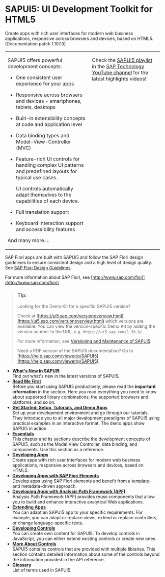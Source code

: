 <!-- loio95d113be50ae40d5b0b562b84d715227 -->

# SAPUI5: UI Development Toolkit for HTML5

Create apps with rich user interfaces for modern web business applications, responsive across browsers and devices, based on HTML5. \(Documentation patch 1.107.0\)




<table>
<tr>
<td valign="top">

SAPUI5 offers powerful development concepts:

-   One consistent user experience for your apps

-   Responsive across browsers and devices - smartphones, tablets, desktops

-   Built-in extensibility concepts at code and application level

-   Data binding types and Model-View-Controller \(MVC\)

-   Feature-rich UI controls for handling complex UI patterns and predefined layouts for typical use cases.

    UI controls automatically adapt themselves to the capabilities of each device.

-   Full translation support

-   Keyboard interaction support and accessibility features


And many more....



</td>
<td valign="top">



Check the [SAPUI5 playlist](https://www.youtube.com/playlist?list=PLWV533hWWvDmxJM4itQ9o--7rolKgy-1r) in the [SAP Technology YouTube channel](https://www.youtube.com/channel/UC8cXSTGDhiZK5229zi-KTXA) for the latest highlights videos!



</td>
</tr>
<tr>
</tr>
</table>

 SAP Fiori apps are built with SAPUI5 and follow the SAP Fiori design guidelines to ensure consistent design and a high level of design quality. See  [SAP Fiori Design Guidelines](https://experience.sap.com/fiori-design-web/).

For more information about SAP Fiori, see [http://www.sap.com/fiori](http://www.sap.com/fiori) 



> ### Tip:  
> Looking for the Demo Kit for a specific SAPUI5 version?
> 
> Check at [https://ui5.sap.com/versionoverview.html](https://ui5.sap.com/versionoverview.html) which versions are available. You can view the version-specific Demo Kit by adding the version number to the URL, e.g. `https://ui5.sap.com/1.38.8/`
> 
> For more information, see [Versioning and Maintenance of SAPUI5](02_Read-Me-First/versioning-and-maintenance-of-sapui5-91f0214.md).
> 
> Need a PDF version of the SAPUI5 documentation? Go to [https://help.sap.com/viewer/p/SAPUI5](https://help.sap.com/viewer/p/SAPUI5).

-   **[What's New in SAPUI5](01_Whats-New/what-s-new-in-sapui5-99ac68a.md "Find out what's new in the latest versions of SAPUI5.")**  
Find out what's new in the latest versions of SAPUI5.
-   **[Read Me First](02_Read-Me-First/read-me-first-167193c.md "Before you start using SAPUI5 productively, please read the important information in the section.
		Here you read everything you need to know about supported library combinations, the
		supported browsers and platforms, and so on.")**  
Before you start using SAPUI5 productively, please read the **important information** in the section. Here you read everything you need to know about supported library combinations, the supported browsers and platforms, and so on.
-   **[Get Started: Setup, Tutorials, and Demo Apps](03_Get-Started/get-started-setup-tutorials-and-demo-apps-8b49fc1.md "Set up your development environment and go through our tutorials. They introduce you to all major development paradigms of SAPUI5 using practical examples in an interactive format. The demo apps show
			SAPUI5 in action.")**  
Set up your development environment and go through our tutorials. They introduce you to all major development paradigms of SAPUI5 using practical examples in an interactive format. The demo apps show SAPUI5 in action.
-   **[Essentials](04_Essentials/essentials-ec699e0.md "This chapter and its sections describe the development concepts of SAPUI5, such as the
		Model View Controller, data binding, and components. Use this section as a reference.")**  
This chapter and its sections describe the development concepts of SAPUI5, such as the Model View Controller, data binding, and components. Use this section as a reference.
-   **[Developing Apps](05_Developing_Apps/developing-apps-23cfd95.md "Create apps with rich user interfaces for modern web business applications,
		responsive across browsers and devices, based on HTML5.")**  
Create apps with rich user interfaces for modern web business applications, responsive across browsers and devices, based on HTML5.
-   **[Developing Apps with SAP Fiori Elements](06_SAP_Fiori_Elements/developing-apps-with-sap-fiori-elements-03265b0.md "Develop apps using SAP Fiori elements and benefit from a
		template- and metadata-driven approach.")**  
Develop apps using SAP Fiori elements and benefit from a template- and metadata-driven approach.
-   **[Developing Apps with Analysis Path Framework \(APF\)](07_APF/developing-apps-with-analysis-path-framework-apf-1c457c5.md "Analysis Path Framework (APF) provides reuse components that allow you to build and
        enhance interactive analytical Web applications.")**  
Analysis Path Framework \(APF\) provides reuse components that allow you to build and enhance interactive analytical Web applications.
-   **[Extending Apps](08_Extending_SAPUI5_Applications/extending-apps-a264a9a.md "You can adapt an SAPUI5 app
		to your specific requirements. For example, you can adapt or replace views, extend or
		replace controllers, or change language-specific texts.")**  
You can adapt an SAPUI5 app to your specific requirements. For example, you can adapt or replace views, extend or replace controllers, or change language-specific texts.
-   **[Developing Controls](09_Developing_Controls/developing-controls-8dcab00.md "You can create own content for SAPUI5. To develop controls in
		JavaScript, you can either extend existing controls or create new ones.")**  
You can create own content for SAPUI5. To develop controls in JavaScript, you can either extend existing controls or create new ones.
-   **[More About Controls](10_More_About_Controls/more-about-controls-3ec6808.md "SAPUI5 contains controls that are provided with multiple libraries. This section
		contains detailed information about some of the controls beyond the information provided in the API reference.")**  
SAPUI5 contains controls that are provided with multiple libraries. This section contains detailed information about some of the controls beyond the information provided in the API reference.
-   **[Glossary](glossary-9ef211e.md "List of terms used in SAPUI5.")**  
List of terms used in SAPUI5.

